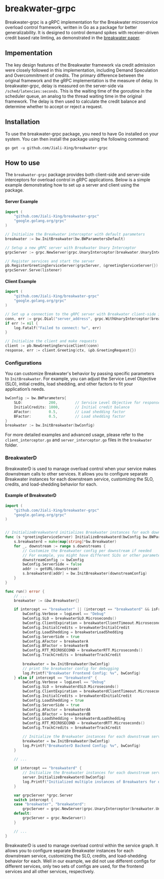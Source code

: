 # breakwater-grpc

Breakwater-grpc is a gRPC implementation for the Breakwater microservice overload control framework, written in Go as a package for better generalizability. It is designed to control demand spikes with receiver-driven credit based rate limting, as demonstrated in the [breakwater paper](https://www.usenix.org/conference/osdi20/presentation/cho).

## Impementation

The key design features of the Breakwater framework via credit admission were closely followed in this implementation, including Demand Speculation and Overcommitment of credits. The primary difference between the original framework and the gRPC implementation is the measure of delay. 
In breakwater-grpc, delay is measured on the server-side via `/sched/latencies:seconds`. This is the waiting time of the goroutine in the scheduler queue, an analog to the thread waiting time in the original framework. The delay is then used to calculate the credit balance and determine whether to accept or reject a request.

## Installation

To use the breakwater-grpc package, you need to have Go installed on your system. You can then install the package using the following command:

```go get -u github.com/Jiali-Xing/breakwater-grpc```

## How to use

The `breakwater-grpc` package provides both client-side and server-side interceptors for overload control in gRPC applications. Below is a simple example demonstrating how to set up a server and client using the package.

#### Server Example

```go
import (
	"github.com/Jiali-Xing/breakwater-grpc"
	"google.golang.org/grpc"
)

// Initialize the Breakwater interceptor with default parameters
breakwater := bw.InitBreakwater(bw.BWParametersDefault)

// Setup a new gRPC server with Breakwater Unary Interceptor
grpcServer := grpc.NewServer(grpc.UnaryInterceptor(breakwater.UnaryInterceptor))

// Register services and start the server
pb.RegisterGreetingServiceServer(grpcServer, &greetingServiceServer{})
grpcServer.Serve(listener)
```

#### Client Example

```go
import (
	"github.com/Jiali-Xing/breakwater-grpc"
	"google.golang.org/grpc"
)

// Set up a connection to the gRPC server with Breakwater client-side interceptor
conn, err := grpc.Dial("server_address", grpc.WithUnaryInterceptor(breakwater.UnaryInterceptorClient))
if err != nil {
	log.Fatalf("Failed to connect: %v", err)
}

// Initialize the client and make requests
client := pb.NewGreetingServiceClient(conn)
response, err := client.Greeting(ctx, &pb.GreetingRequest{})
```

### Configurations

You can customize Breakwater's behavior by passing specific parameters to `InitBreakwater`. For example, you can adjust the Service Level Objective (SLO), initial credits, load shedding, and other factors to fit your application’s needs.

```go
bwConfig := bw.BWParameters{
	SLO:            200,		// Service Level Objective for response times. in microseconds
	InitialCredits: 1000,		// Initial credit balance
	AFactor:        0.5,		// Load shedding factor
	BFactor:        0.5,		// Load shedding factor
}
breakwater := bw.InitBreakwater(bwConfig)
```

For more detailed examples and advanced usage, please refer to the `client_interceptor.go` and `server_interceptor.go` files in the `breakwater` folder.

### BreakwaterD

BreakwaterD is used to manage overload control when your service makes downstream calls to other services. It allows you to configure separate Breakwater instances for each downstream service, customizing the SLO, credits, and load-shedding behavior for each.

#### Example of BreakwaterD

```go
import (
	"github.com/Jiali-Xing/breakwater-grpc"
	"google.golang.org/grpc"
)


// InitializeBreakwaterd initializes Breakwater instances for each downstream service
func (s *greetingServiceServer) InitializeBreakwaterd(bwConfig bw.BWParameters) {
	s.breakwaterd = make(map[string]*bw.Breakwater)
	for _, downstream := range s.downstreams {
		// Customize the Breakwater config per downstream if needed
		// For example, you might have different SLOs or other parameters per downstream service
		downstreamConfig := bwConfig
		bwConfig.ServerSide = false
		addr := getURL(downstream)
		s.breakwaterd[addr] = bw.InitBreakwater(downstreamConfig)
	}
}

func run() error {
	// ...
	breakwater := &bw.Breakwater{}

	if intercept == "breakwater" || (intercept == "breakwaterd" && isFrontend) {
		bwConfig.Verbose = logLevel == "Debug"
		bwConfig.SLO = breakwaterSLO.Microseconds()
		bwConfig.ClientExpiration = breakwaterClientTimeout.Microseconds()
		bwConfig.InitialCredits = breakwaterInitialCredit
		bwConfig.LoadShedding = breakwaterLoadShedding
		bwConfig.ServerSide = true
		bwConfig.AFactor = breakwaterA
		bwConfig.BFactor = breakwaterB
		bwConfig.RTT_MICROSECOND = breakwaterRTT.Microseconds()
		bwConfig.TrackCredits = breakwaterTrackCredit
		
		breakwater = bw.InitBreakwater(bwConfig)
		// print the breakwater config for debugging
		log.Printf("Breakwater Frontend Config: %v", bwConfig)
	} else if intercept == "breakwaterd" {
		bwConfig.Verbose = logLevel == "Debug"
		bwConfig.SLO = breakwaterdSLO.Microseconds()
		bwConfig.ClientExpiration = breakwaterdClientTimeout.Microseconds()
		bwConfig.InitialCredits = breakwaterdInitialCredit
		bwConfig.LoadShedding = true
		bwConfig.ServerSide = true
		bwConfig.AFactor = breakwaterdA
		bwConfig.BFactor = breakwaterdB
		bwConfig.LoadShedding = breakwaterdLoadShedding
		bwConfig.RTT_MICROSECOND = breakwaterdRTT.Microseconds()
		bwConfig.TrackCredits = breakwaterTrackCredit

		// Initialize the Breakwater instances for each downstream service
		breakwater = bw.InitBreakwater(bwConfig)
		log.Printf("BreakwaterD Backend Config: %v", bwConfig)
	}
	
	// ...

	if intercept == "breakwaterd" {
		// Initialize the Breakwater instances for each downstream service
		server.InitializeBreakwaterd(bwConfig)
		log.Printf("Initialized multiple instances of Breakwaters for downstream services of %s: %v", serviceName, server.breakwaterd)
	}

	var grpcServer *grpc.Server
	switch intercept {
	case "breakwater", "breakwaterd":
		grpcServer = grpc.NewServer(grpc.UnaryInterceptor(breakwater.UnaryInterceptor))
	default:
		grpcServer = grpc.NewServer()
	}

	// ...
}
```

BreakwaterD is used to manage overload control within the service graph. It allows you to configure separate Breakwater instances for each downstream service, customizing the SLO, credits, and load-shedding behavior for each. Well in our example, we did not use different configs for different services, only two sets of configs are used, for the frontend services and all other services, respectively.
